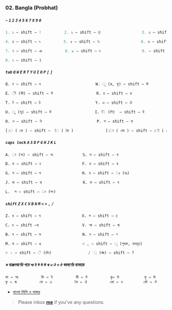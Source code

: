 ### 02. Bangla (Probhat)


##### `~` `1` `2` `3` `4` `5` `6` `7` `8` `9` `0`
```python
1. ১ — shift — !          2. ২ — shift — @                  3. ৩ — shift — #

4. ৪ — shift — ৳          5. ৫ — shift — %                  6. ৬ — shift — ^  

7. ৭ — shift — ঞ          8. ৮ — shift — ৎ                  9. — shift — (  

0. ০ — shift — ) 
```

##### `tab` `Q` `W` `E` `R` `T` `Y` `U` `I` `O` `P` `[` `]`
```python
Q. দ — shift — ধ                   		W. ূ (রূ, কূ) — shift — ঊ

E. ী (কী) — shift — ঈ         			R. র — shift — ড়

T. ট — shift — ঠ                		Y. এ — shift — ঐ

U. ু (সু) — shift — উ          			I. ি (শি)  — shift — ই

O. ও — shift — ঔ                 		P. প — shift — ফ

[ ে ( কে ) — shift —  ৈ ( কৈ )       		] ো ( কো ) — shift — ৌ ( কৌ )
```

##### `caps lock` `A` `S` `D` `F` `G` `H` `J` `K` `L`
```python
A. া (অ) — shift — অ             S. স — shift — ষ

D. ড — shift — ঢ                  F. ত — shift — থ

G. গ — shift — ঘ                  H. হ — shift — ঃ (হঃ)

J. জ — shift — ঝ                  K. ক — shift — খ

L.  ল — shift — ং (লং)
```

##### `shift` `Z` `X` `C` `V` `B` `N` `M` `<` `>` `,` `/`
```python
Z. য় — shift — য                  X. শ — shift — ঢ়

C. চ — shift —ছ                   V. আ — shift — ঋ

B. ব — shift — ভ                  N. ন — shift — ণ

M. ম — shift — ঙ                  < , — shift — ৃ (পৃথক, ব্যবহৃত)

> । — shift — ঁ (চাঁদ)          	  /  ্ (জ্জ) — shift — ? 
```

##### ‍‍`ক` ব্যঞ্জনবর্ণের পরে `আ` `ই` `ঈ` `উ` `ঊ` `ঋ` `এ` `ঐ` `ও` `ঔ` স্বরবর্ণের ব্যবহার
```python
কা = আ      	কি = ই        	কী = ঈ       	কু= উ           কূ = ঊ 
কৃ = ঋ      	কে = এ        	কৈ = ঐ       	কো = ও         কৌ = ঔ 
```

* [বাংলা লিপি ও অক্ষর](https://bn.wikibooks.org/wiki/%E0%A6%AC%E0%A6%BE%E0%A6%82%E0%A6%B2%E0%A6%BE_%E0%A6%B2%E0%A6%BF%E0%A6%AA%E0%A6%BF_%E0%A6%93_%E0%A6%85%E0%A6%95%E0%A7%8D%E0%A6%B7%E0%A6%B0#%E0%A6%AF%E0%A7%81%E0%A6%95%E0%A7%8D%E0%A6%A4%E0%A6%BE%E0%A6%95%E0%A7%8D%E0%A6%B7%E0%A6%B0)

> Please inbox **[me](https://www.facebook.com/shoriot)** if you've any questions.